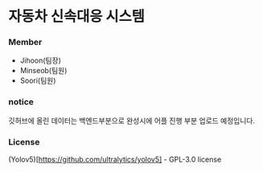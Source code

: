 # 자동차 신속대응 시스템


### Member

* Jihoon(팀장) 
* Minseob(팀원)
* Soori(팀원)


### notice

깃허브에 올린 데이터는 백엔드부분으로 완성시에 어플 진행 부분 업로드 예정입니다.


### License
(Yolov5)[https://github.com/ultralytics/yolov5] - GPL-3.0 license